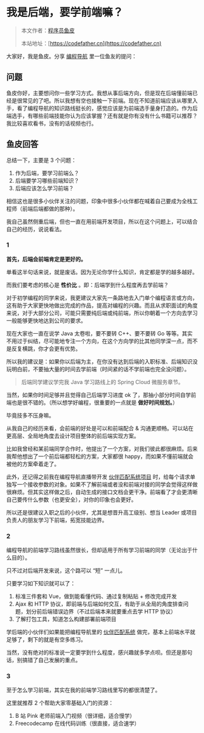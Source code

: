# 我是后端，要学前端嘛？

> 本文作者：[程序员鱼皮](https://yuyuanweb.feishu.cn/wiki/Abldw5WkjidySxkKxU2cQdAtnah)
>
> 本站地址：[https://codefather.cn](https://codefather.cn)

大家好，我是鱼皮。分享 [编程导航](https://yuyuanweb.feishu.cn/wiki/VC1qwmX9diCBK3kidyec74vFnde) 里一位鱼友的提问：

## 问题

鱼皮你好，主要想问你一些学习方式。我想从事后端方向，但是现在后端懂前端已经是很常见的了吧。所以我想有空也接触一下前端。现在不知道前端应该从哪里入手，看了编程导航的知识路线挺长的，感觉应该是为前端选手量身打造的。作为后端选手，有哪些前端技能你认为应该掌握？还有就是你有没有什么书籍可以推荐？我比较喜欢看书，没有的话视频也行。

## 鱼皮回答

总结一下，主要是 3 个问题：

1. 作为后端，要学习前端么？
2. 后端要学习哪些前端知识？
3. 后端应该怎么学习前端？

相信这也是很多小伙伴关注的问题，印象中很多小伙伴都在喊着自己要成为全栈工程师（前端后端都做的那种）。

我自己虽然侧重后端，但也一直在用前端开发项目，所以在这个问题上，可以结合自己的经历，说说看法。

### 1

**首先，后端会前端肯定是更好的。**

单看这半句话来说，就是废话。因为无论你学什么知识，肯定都是学的越多越好。

而我们要考虑的核心是 **性价比** 。即：后端学到什么程度再去学前端？

对于初学编程的同学来说，我更建议大家先一条路地去入门单个编程语言或方向，这有助于大家更快地做出完成的作品，提高对编程的兴趣。而且从求职面试的角度来说，对于大部分公司，可能只需要纯后端或纯前端，所以你朝着一个方向去学习一般能够更快地达到公司的要求。

现在大家也一直在说学 Java 太卷啦，要不要转 C++、要不要转 Go 等等。其实不用过于纠结，尽可能地专注一个方向，在这个方向学的比其他同学深一点，而不是反复横跳，你才会更有优势。

所以我的建议是：如果你以后端为主，在你没有达到后端的入职标准、后端知识没玩明白前，不要抽大量的时间去学前端（时间紧的话不学前端也完全没问题）。

> 后端同学建议学完我 Java 学习路线上的 Spring Cloud 微服务章节。

当然，如果你时间足够并且觉得自己后端学习进度 ok 了，那抽小部分时间自学前端也是很不错的。（所以想学好编程，很重要的一点就是 **做好时间规划。**）

毕竟技多不压身嘛。

从我自己的经历来看，会前端的好处是可以和前端配合 & 沟通更顺畅。可以站在更高层、全局地角度去设计项目整体的前后端实现方案。

比如我曾经和某前端同学合作时，他提出了一个方案，对我们彼此都很麻烦。后来我帮他想出了一个前后端都轻松的方案，大家都很 happy，而如果不懂前端就会被他的方案牵着走了。

此外，还记得之前我在编程导航直播带开发 [伙伴匹配系统项目](https://mp.weixin.qq.com/s?__biz=MzI1NDczNTAwMA==&mid=2247527878&idx=1&sn=00ef3e8862cec2570eeb2e74a232c700&chksm=e9c28a31deb5032784071939437fba3fd6fdb810f0f849aa90536259d8d8bc25453328b86c12&token=2060618239&lang=zh_CN&scene=21#wechat_redirect) 时，给每个请求单独写一个接收参数的对象。如果不了解前端或者没和前端对接的同学会觉得这样做很麻烦。但其实这样做之后，自动生成的接口文档会更干净。前端看了才会更清晰自己要传什么参数（也更安全），对你的印象也会更好。

所以还是很建议入职之后的小伙伴，尤其是想晋升高工级别、想当 Leader 或项目负责人的朋友学习下前端，拓宽技能边界。

### 2

编程导航的前端学习路线虽然很长，但却适用于所有学习前端的同学（无论出于什么目的）。

只不过对后端开发来说，这个路可以 “短” 一点儿。

只要学习如下知识就可以了：

1. 标准三件套和 Vue，做到能看懂代码、通过复制粘贴 + 修改完成开发
2. Ajax 和 HTTP 协议，即前端与后端如何交互，有助于从全局的角度排查问题，划分前后端错误边界（不过后端本来就要重点去学 HTTP 协议）
3. 了解打包工具，知道怎么构建部署前端项目

学后端的小伙伴们如果能把编程导航里的 [伙伴匹配系统](https://mp.weixin.qq.com/s?__biz=MzI1NDczNTAwMA==&mid=2247527878&idx=1&sn=00ef3e8862cec2570eeb2e74a232c700&chksm=e9c28a31deb5032784071939437fba3fd6fdb810f0f849aa90536259d8d8bc25453328b86c12&token=2060618239&lang=zh_CN&scene=21#wechat_redirect) 做完，基本上前端水平就足够了，剩下的就是有空多练习。

当然，没有绝对的标准说一定要学到什么程度，感兴趣就多学点呗。但还是那句话，别搞错了自己发展的重点。

### 3

至于怎么学习前端，其实在我的前端学习路线里写的都很清楚了。

这里就推荐 2 个帮助大家零基础入门的资源：

1. B 站 Pink 老师前端入门视频（很详细，适合慢学）
2. Freecodecamp 在线代码训练（很直接，适合速学）
